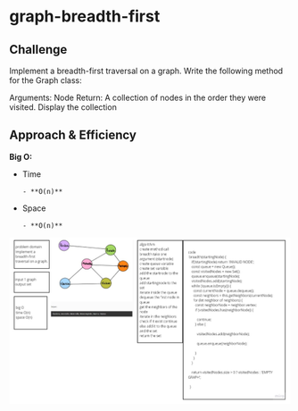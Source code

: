 # graph-breadth-first

## Challenge

Implement a breadth-first traversal on a graph.
Write the following method for the Graph class:

Arguments: Node
Return: A collection of nodes in the order they were visited.
Display the collection

## Approach & Efficiency

**Big O:**

- Time

      - **O(n)** 

- Space

      - **O(n)** 

![graph-breadth-first](../assest/challenge36.jpg)
